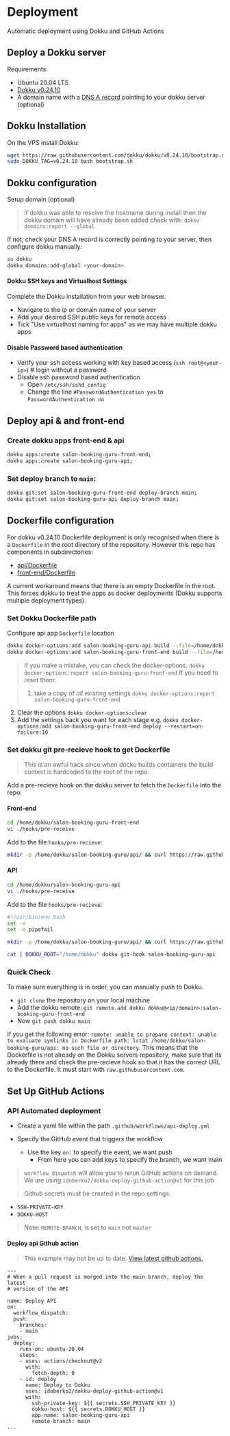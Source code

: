 # Deployment

Automatic deployment using Dokku and GitHub Actions

## Deploy a Dokku server

Requirements:

- Ubuntu 20.04 LTS
- [Dokku v0.24.10](https://dokku.com/)
- A domain name with a [DNS A record](https://en.wikipedia.org/wiki/List_of_DNS_record_types) pointing to your dokku server (optional)

## Dokku Installation

On the VPS install Dokku:

```bash
wget https://raw.githubusercontent.com/dokku/dokku/v0.24.10/bootstrap.sh;
sudo DOKKU_TAG=v0.24.10 bash bootstrap.sh
```

## Dokku configuration
Setup domain (optional)

> If dokku was able to resolve the hostname during install then the dokku domain will have already been added
  check with: `dokku domains:report --global`

If not, check your DNS A record is correctly pointing to your server, then configure dokku manually:

```bash
su dokku
dokku domains:add-global <your-domain>
```

#### Dokku SSH keys and Virtualhost Settings

Complete the Dokku installation from your web browser.

- Navigate to the ip or domain name of your server
- Add your desired SSH public keys for remote access
- Tick "Use virtualhost naming for apps" as we may have multiple dokku apps

#### Disable Password based authentication
- Verify your ssh access working with key based access (`ssh root@<your-ip>`) # login without a password
- Disable ssh password based authentication 
  - Open `/etc/ssh/sshd_config` 
  - Change the line `#PasswordAuthentication yes` to `PasswordAuthentication no`

## Deploy api & and front-end

### Create dokku apps front-end & api

```bash
dokku apps:create salon-booking-guru-front-end;
dokku apps:create salon-booking-guru-api;
```
### Set deploy branch to `main`: 

```bash
dokku git:set salon-booking-guru-front-end deploy-branch main;
dokku git:set salon-booking-guru-api deploy-branch main;
```

## Dockerfile configuration

For dokku v0.24.10 Dockerfile deployment is only recognised when there is a `Dockerfile` in the root directory of the repository. However this repo has components in subdirectories:

- [api/Dockerfile](https://github.com/KarmaComputing/salon-booking-guru/blob/main/api/Dockerfile)
- [front-end/Dockerfile](https://github.com/KarmaComputing/salon-booking-guru/blob/main/front-end/Dockerfile)

A current workaround means that there is an empty Dockerfile in the root. This forces dokku to treat the apps as docker 
deployments (Dokku supports multiple deployment types).

### Set Dokku Dockerfile path

Configure api app `Dockerfile` location
```bash
dokku docker-options:add salon-booking-guru-api build --file=/home/dokku/salon-booking-guru-api/Dockerfile;
dokku docker-options:add salon-booking-guru-front-end build --file=/home/dokku/salon-booking-guru/front-end/Dockerfile;
```

> If you make a mistake, you can check  the docker-options. `dokku docker-options:report salon-booking-guru-front-end`
  If you need to reset them:

>  1. take a copy of *all* existing settings
   `dokku docker-options:report salon-booking-guru-front-end`
  2. Clear the options `dokku docker-options:clear`
  3. Add the settings back you want for each stage
     e.g. `dokku docker-options:add salon-booking-guru-front-end deploy --restart=on-failure:10`


### Set dokku git pre-recieve hook to get Dockerfile
> This is an awful hack since when docku builds containers the build context is hardcoded to the 
root of the repo.

Add a pre-recieve hook on the dokku server to fetch the `Dockerfile` into the repo:

#### Front-end
```bash
cd /home/dokku/salon-booking-guru-front-end
vi ./hooks/pre-receive
```

Add to the file `hooks/pre-recieve`:
```bash
mkdir -p /home/dokku/salon-booking-guru/api/ && curl https://raw.githubusercontent.com/KarmaComputing/salon-booking-guru/main/front-end/Dockerfile > /home/dokku/salon-booking-guru/front-end/Dockerfile
```

#### API

```bash
cd /home/dokku/salon-booking-guru-api
vi ./hooks/pre-receive
```

Add to the file `hooks/pre-recieve`:
```bash 
#!/usr/bin/env bash
set -e
set -o pipefail

mkdir -p /home/dokku/salon-booking-guru/api/ && curl https://raw.githubusercontent.com/KarmaComputing/salon-booking-guru/main/api/Dockerfile > /home/dokku/salon-booking-guru/api/Dockerfile

cat | DOKKU_ROOT="/home/dokku" dokku git-hook salon-booking-guru-api
```
### Quick Check

To make sure everything is in order, you can manually push to Dokku.
- `git clone` the repository on your local machine
- Add the dokku remote: `git remote add dokku dokku@<ip/domain>:salon-booking-guru-front-end`
- Now `git push dokku main`

If you get the following error: `remote: unable to prepare context: unable to evaluate symlinks in Dockerfile path: lstat /home/dokku/salon-booking-guru/api: no such file or directory`. This means that the Dockerfile is not already on the Dokku servers repository, make sure that its already there and check the pre-recieve hook so that it has the correct URL to the Dockerfile. It must start with `raw.githubusercontent.com`.

## Set Up GitHub Actions

### API Automated deployment

- Create a yaml file within the path `.github/workflows/api-deploy.yml`

- Specify the GitHub event that triggers the workflow
    - Use the key ```on:``` to specify the event, we want push
        - From here you can add keys to specify the branch, we want main

> `workflow_dispatch` will allow you to rerun GitHub actions on demand.
> We are using ```idoberko2/dokku-deploy-github-action@v1``` for this job

> Github secrets must be created in the repo settings:
  - `SSH-PRIVATE-KEY`
  - `DOKKU-HOST`

> Note: `REMOTE-BRANCH`, is set to `main` not `master`

#### Deploy api Github action

> This example may not be up to date. [View latest github actions.](https://github.com/KarmaComputing/salon-booking-guru/tree/main/.github/workflows)

```
---
# When a pull request is merged into the main branch, deploy the latest
# version of the API

name: Deploy API
on:
  workflow_dispatch:
  push:
    branches:
    - main
jobs:
  deploy:
    runs-on: ubuntu-20.04
    steps:
    - uses: actions/checkout@v2
      with:
        fetch-depth: 0
    - id: deploy
      name: Deploy to Dokku
      uses: idoberko2/dokku-deploy-github-action@v1
      with:
        ssh-private-key: ${{ secrets.SSH_PRIVATE_KEY }}
        dokku-host: ${{ secrets.DOKKU_HOST }}
        app-name: salon-booking-guru-api
        remote-branch: main
...
```

